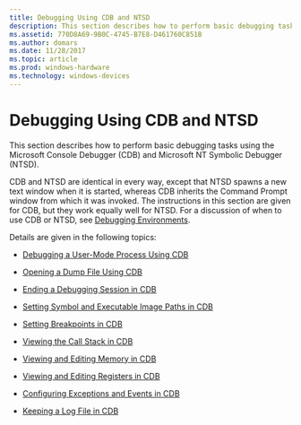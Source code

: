 ```yaml
---
title: Debugging Using CDB and NTSD
description: This section describes how to perform basic debugging tasks using the Microsoft Console Debugger (CDB) and Microsoft NT Symbolic Debugger (NTSD).
ms.assetid: 770D8A69-9B0C-4745-B7E8-D461760C851B
ms.author: domars
ms.date: 11/28/2017
ms.topic: article
ms.prod: windows-hardware
ms.technology: windows-devices
---
```


# Debugging Using CDB and NTSD


This section describes how to perform basic debugging tasks using the Microsoft Console Debugger (CDB) and Microsoft NT Symbolic Debugger (NTSD).

CDB and NTSD are identical in every way, except that NTSD spawns a new text window when it is started, whereas CDB inherits the Command Prompt window from which it was invoked. The instructions in this section are given for CDB, but they work equally well for NTSD. For a discussion of when to use CDB or NTSD, see [Debugging Environments](debuggers-in-the-debugging-tools-for-windows-package.md).

Details are given in the following topics:

-   [Debugging a User-Mode Process Using CDB](debugging-a-user-mode-process-using-cdb.md)

-   [Opening a Dump File Using CDB](opening-a-crash-dump-file-using-cdb.md)

-   [Ending a Debugging Session in CDB](ending-a-debugging-session-in-cdb.md)

-   [Setting Symbol and Executable Image Paths in CDB](setting-symbol-and-source-paths-in-cdb.md)

-   [Setting Breakpoints in CDB](setting-breakpoints-in-cdb.md)

-   [Viewing the Call Stack in CDB](viewing-the-call-stack-in-cdb.md)

-   [Viewing and Editing Memory in CDB](viewing-memory--variables--and-registers-in-cdb.md)

-   [Viewing and Editing Registers in CDB](viewing-and-editing-registers-in-cdb.md)

-   [Configuring Exceptions and Events in CDB](configuring-exceptions-and-events-in-cdb.md)

-   [Keeping a Log File in CDB](keeping-a-log-file-in-cdb.md)

 

 





